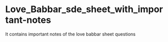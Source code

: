 # Love_Babbar_sde_sheet_with_important-notes
It contains important notes of the love babbar sheet questions
